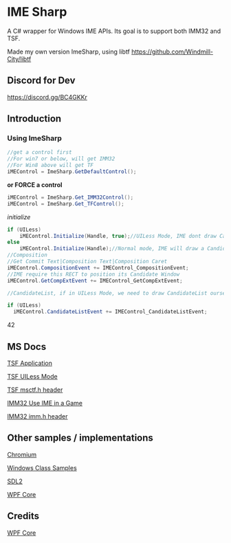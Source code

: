 # IME Sharp
A C# wrapper for Windows IME APIs. Its goal is to support both IMM32 and TSF.

Made my own version ImeSharp, using libtf https://github.com/Windmill-City/libtf
## Discord for Dev
https://discord.gg/BC4GKKr
## Introduction
### Using ImeSharp
```c#
//get a control first
//For win7 or below, will get IMM32
//For Win8 above will get TF
iMEControl = ImeSharp.GetDefaultControl();
```
**or FORCE a control**
```c#
iMEControl = ImeSharp.Get_IMM32Control();
iMEControl = ImeSharp.Get_TFControl();
```
*initialize*
```c#
if (UILess)
    iMEControl.Initialize(Handle, true);//UILess Mode, IME dont draw Candidate Window
else
    iMEControl.Initialize(Handle);//Normal mode, IME will draw a Candidate Window
//Composition
//Get Commit Text|Composition Text|Composition Caret
iMEControl.CompositionEvent += IMEControl_CompositionEvent;
//IME require this RECT to position its Candidate Window
iMEControl.GetCompExtEvent += IMEControl_GetCompExtEvent;

//CandidateList, if in UILess Mode, we need to draw CandidateList ourself

if (UILess)
  iMEControl.CandidateListEvent += IMEControl_CandidateListEvent;

```
42
## MS Docs
[TSF Application](https://docs.microsoft.com/en-us/windows/win32/tsf/applications)

[TSF UILess Mode](https://docs.microsoft.com/en-us/windows/win32/tsf/uiless-mode-overview)

[TSF msctf.h header](https://docs.microsoft.com/en-us/windows/win32/api/msctf/)

[IMM32 Use IME in a Game](https://docs.microsoft.com/en-us/windows/win32/dxtecharts/using-an-input-method-editor-in-a-game)

[IMM32 imm.h header](https://docs.microsoft.com/en-us/windows/win32/api/imm/)
## Other samples / implementations
[Chromium](https://github.com/chromium/chromium/tree/master/ui/base/ime/win)

[Windows Class Samples](https://github.com/microsoft/Windows-classic-samples/blob/master/Samples/IME/cpp/SampleIME)

[SDL2](https://github.com/spurious/SDL-mirror/blob/master/src/video/windows/SDL_windowskeyboard.c)

[WPF Core](https://github.com/dotnet/wpf/tree/master/src/Microsoft.DotNet.Wpf/src/PresentationCore/System/Windows/Input)

## Credits
[WPF Core](https://github.com/dotnet/wpf)

